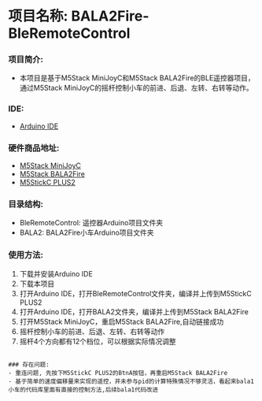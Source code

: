 # 项目名称: BALA2Fire-BleRemoteControl
### 项目简介:
- 本项目是基于M5Stack MiniJoyC和M5Stack BALA2Fire的BLE遥控器项目，通过M5Stack MiniJoyC的摇杆控制小车的前进、后退、左转、右转等动作。
### IDE:
- [Arduino IDE](https://www.arduino.cc/en/software)
### 硬件商品地址:
- [M5Stack MiniJoyC](https://m5stack.com/products/minijoyc)
- [M5Stack BALA2Fire](https://docs.m5stack.com/zh_CN/app/bala2fire)
- [M5StickC PLUS2](https://docs.m5stack.com/zh_CN/core/M5StickC%20PLUS2)

### 目录结构:
- BleRemoteControl: 遥控器Arduino项目文件夹
- BALA2: BALA2Fire小车Arduino项目文件夹

### 使用方法:
1. 下载并安装Arduino IDE
2. 下载本项目
3. 打开Arduino IDE，打开BleRemoteControl文件夹，编译并上传到M5StickC PLUS2
4. 打开Arduino IDE，打开BALA2文件夹，编译并上传到M5Stack BALA2Fire
5. 打开M5Stack MiniJoyC，重启M5Stack BALA2Fire,自动链接成功
6. 摇杆控制小车的前进、后退、左转、右转等动作
7. 摇杆4个方向都有12个档位，可以根据实际情况调整
```

### 存在问题:
- 重连问题, 先按下M5StickC PLUS2的BtnA按钮，再重启M5Stack BALA2Fire
- 基于简单的速度偏移量来实现的遥控，并未参与pid的计算特殊情况不够灵活，看起来bala1小车的代码库里面有直接的控制方法,后续bala1代码改进